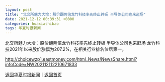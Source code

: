 ```yaml
---
layout: post
title: "北交所魅力大增：股价翻两倍龙竹科技率先终止转板 半导体公司也来赶场"
date: 2021-12-12 00:39:31 +0800
categories: huaxiashibao
tags: 华夏时报新闻
---
```

北交所魅力大增：股价翻两倍龙竹科技率先终止转板 半导体公司也来赶场
龙竹科技2021年以来股价涨幅为207.2%，在相关行业排名位居第一。

<http://choicewzp1.eastmoney.com/html_News/NewsShare.html?infoCode=NW202112112210671833>

[返回华夏时报新闻](//finews.withounder.com/huaxiashibao/)｜[返回首页](//finews.withounder.com/)